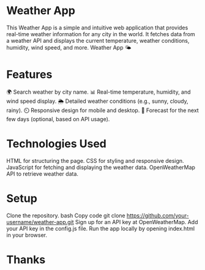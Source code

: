 # Weather App

This Weather App is a simple and intuitive web application that provides real-time weather information for any city in the world. It fetches data from a weather API and displays the current temperature, weather conditions, humidity, wind speed, and more.
Weather App 🌤️

# Features

🌍 Search weather by city name.
📊 Real-time temperature, humidity, and wind speed display.
🌦️ Detailed weather conditions (e.g., sunny, cloudy, rainy).
⏲️ Responsive design for mobile and desktop.
📅 Forecast for the next few days (optional, based on API usage).

# Technologies Used

HTML for structuring the page.
CSS for styling and responsive design.
JavaScript for fetching and displaying the weather data.
OpenWeatherMap API to retrieve weather data.

# Setup

Clone the repository.
bash
Copy code
git clone https://github.com/your-username/weather-app.git
Sign up for an API key at OpenWeatherMap.
Add your API key in the config.js file.
Run the app locally by opening index.html in your browser.

# Thanks
